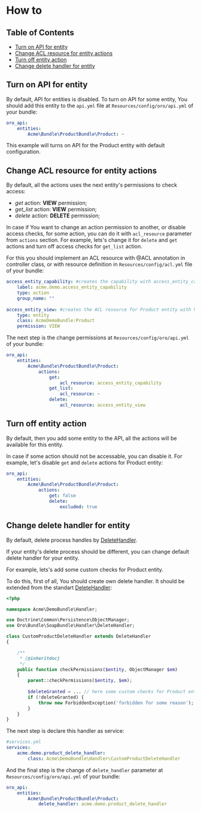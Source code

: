 How to
======


Table of Contents
-----------------
 - [Turn on API for entity](#overview)
 - [Change ACL resource for entity actions](#change-acl-resource-for-entity-actions)
 - [Turn off entity action](#turn-off-entity-action)
 - [Change delete handler for entity](#change-delete-handler-for-entity)


Turn on API for entity
----------------------

By default, API for entities is disabled. To turn on API for some entity, You should add this entity to the `api.yml` file
at `Resources/config/oro/api.yml` of your bundle:


```yaml
oro_api:
    entities:
        Acme\Bundle\ProductBundle\Product: ~
```

This example will turns on API for the Product entity with default configuration.


Change ACL resource for entity actions
--------------------------------------

By default, all the actions uses the next entity's permissions to check access:

* *get* action: **VIEW** permission;
* *get_list* action: **VIEW** permission;
* *delete* action: **DELETE** permission;

In case if You want to change an action permission to another, or disable access checks, for some action, you can do it with `acl_resource` parameter from `actions` section. For example, lets's change it for `delete` and `get` actions and turn off access checks for `get_list` action.

For this you should implement an ACL resource with @ACL annotation in controller class, or with resource definition in `Resources/config/acl.yml` file of your bundle:

```yaml
access_entity_capability: #creates the capability with access_entity_capability name
    label: acme.demo.access_entity_capability
    type: action
    group_name: ""
    
access_entity_view: #creates the ACL resource for Product entity with VIEW permission
    type: entity
    class: AcmeDemoBundle:Product
    permission: VIEW
```

The next step is the change permissions at `Resources/config/oro/api.yml` of your bundle:

```yaml
oro_api:
    entities:
        Acme\Bundle\ProductBundle\Product:
            actions:
                get:
                    acl_resource: access_entity_capability
                get_list:
                    acl_resource: ~
                delete:
                    acl_resource: access_entity_view                     
```
 
Turn off entity action
----------------------

By default, then you add some entity to the API, all the actions will be available for this entity.

In case if some action should not be accessable, you can disable it. For example, let's disable `get` and `delete` actions for Product entity:

```yaml
oro_api:
    entities:
        Acme\Bundle\ProductBundle\Product:
            actions:
                get: false
                delete:
                    excluded: true                     
```

Change delete handler for entity
--------------------------------

By default, delete process handles by [DeleteHandler](../../../SoapBundle/Handler/DeleteHandler.php).

If your entity's delete process should be different, you can change default delete handler for your entity.

For example, lets's add some custom checks for Product entity.

To do this, first of all, You should create own delete handler. It should be extended from the standart [DeleteHandler](../../../SoapBundle/Handler/DeleteHandler.php):

```php
<?php

namespace Acme\DemoBundle\Handler;

use Doctrine\Common\Persistence\ObjectManager;
use Oro\Bundle\SoapBundle\Handler\DeleteHandler;

class CustomProductDeleteHandler extends DeleteHandler
{

    /**
     * {@inheritdoc}
     */
    public function checkPermissions($entity, ObjectManager $em)
    {
        parent::checkPermissions($entity, $em);
        
        $deleteGranted = ... // here some custom checks for Product entity
        if (!deleteGranted) {
            throw new ForbiddenException('forbidden for some reason');
        }
    }
}                   
```

The next step is declare this handler as service:

```yaml
#services.yml
services:
    acme.demo.product_delete_handler:
        class: Acme\DemoBundle\Handler\CustomProductDeleteHandler              
```

And the final step is the change of `delete_handler` parameter at `Resources/config/oro/api.yml` of your bundle:

```yaml
oro_api:
    entities:
        Acme\Bundle\ProductBundle\Product:
            delete_handler: acme.demo.product_delete_handler                  
```
